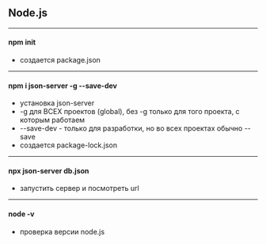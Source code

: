 ## Node.js
***
#### npm init 
* создается package.json
***
#### npm i json-server -g --save-dev
* установка json-server       
* -g  для ВСЕХ проектов (global), без -g только для того проекта, с которым работаем
* --save-dev  - только для разработки, но во всех проектах обычно --save
* создается package-lock.json
***
#### npx json-server db.json
* запустить сервер и посмотреть url
***
#### node -v
* проверка версии node.js